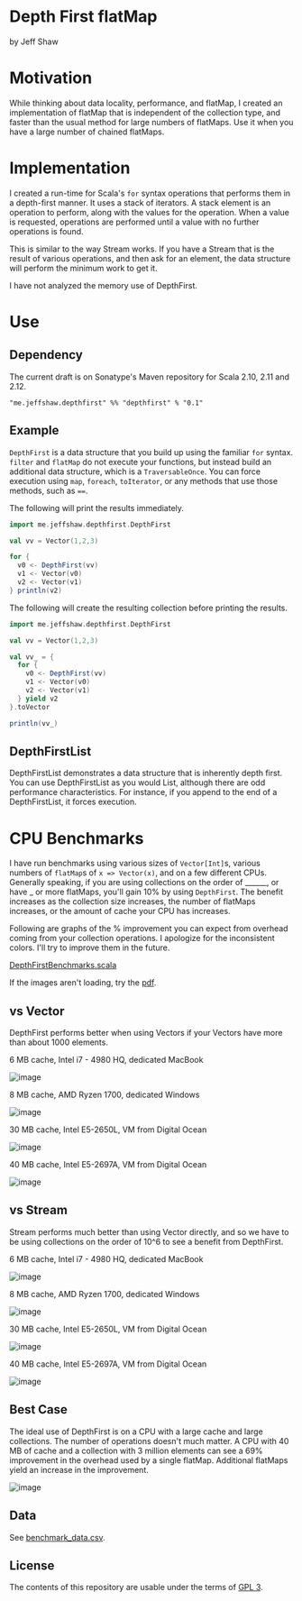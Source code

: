 # Depth First flatMap

by Jeff Shaw

# Motivation

While thinking about data locality, performance, and flatMap, I created an implementation of flatMap that is independent of the collection type, and faster than the usual method for large numbers of flatMaps. Use it when you have a large number of chained flatMaps.

# Implementation

I created a run-time for Scala's `for` syntax operations that performs them in a depth-first manner. It uses a stack of iterators. A stack element is an operation to perform, along with the values for the operation. When a value is requested, operations are performed until a value with no further operations is found.

This is similar to the way Stream works. If you have a Stream that is the result of various operations, and then ask for an element, the data structure will perform the minimum work to get it.

I have not analyzed the memory use of DepthFirst.

# Use

## Dependency

The current draft is on Sonatype's Maven repository for Scala 2.10, 2.11 and 2.12.

`"me.jeffshaw.depthfirst" %% "depthfirst" % "0.1"`

## Example

`DepthFirst` is a data structure that you build up using the familiar `for` syntax. `filter` and `flatMap` do not execute your functions, but instead build an additional data structure, which is a `TraversableOnce`. You can force execution using `map`, `foreach`, `toIterator`, or any methods that use those methods, such as `==`.

The following will print the results immediately.

```scala
import me.jeffshaw.depthfirst.DepthFirst

val vv = Vector(1,2,3)

for {
  v0 <- DepthFirst(vv)
  v1 <- Vector(v0)
  v2 <- Vector(v1)
} println(v2)
```

The following will create the resulting collection before printing the results.

```scala
import me.jeffshaw.depthfirst.DepthFirst

val vv = Vector(1,2,3)

val vv_ = {
  for {
    v0 <- DepthFirst(vv)
    v1 <- Vector(v0)
    v2 <- Vector(v1)
  } yield v2
}.toVector

println(vv_)
```

## DepthFirstList

DepthFirstList demonstrates a data structure that is inherently depth first. You can use DepthFirstList as you would List, although there are odd performance characteristics. For instance, if you append to the end of a DepthFirstList, it forces execution.

# CPU Benchmarks

I have run benchmarks using various sizes of `Vector[Int]`s, various numbers of `flatMap`s of `x => Vector(x)`, and on a few different CPUs. Generally speaking, if you are using collections on the order of ______, or have _ or more flatMaps, you'll gain 10% by using `DepthFirst`. The benefit increases as the collection size increases, the number of flatMaps increases, or the amount of cache your CPU has increases.

Following are graphs of the % improvement you can expect from overhead coming from your collection operations. I apologize for the inconsistent colors. I'll try to improve them in the future.

[DepthFirstBenchmarks.scala](benchmarks/src/main/scala/me/jeffshaw/depthfirst/benchmarks/DepthFirstBenchmarks.scala)

If the images aren't loading, try the [pdf](https://drive.google.com/file/d/1BF1Ps3XMxM_eMu9IesyH_q38TumHn-PN/view?usp=sharing).

## vs Vector

DepthFirst performs better when using Vectors if your Vectors have more than about 1000 elements.

6 MB cache, Intel i7 - 4980 HQ, dedicated MacBook

![image](https://www.jeffshaw.me/depthfirst/M0/6.png)

8 MB cache, AMD Ryzen 1700, dedicated Windows

![image](https://www.jeffshaw.me/depthfirst/M0/8.png)

30 MB cache, Intel E5-2650L, VM from Digital Ocean

![image](https://www.jeffshaw.me/depthfirst/M0/30.png)

40 MB cache, Intel E5-2697A, VM from Digital Ocean

![image](https://www.jeffshaw.me/depthfirst/M0/40.png)

## vs Stream

Stream performs much better than using Vector directly, and so we have to be using collections on the order of 10^6 to see a benefit from DepthFirst.

6 MB cache, Intel i7 - 4980 HQ, dedicated MacBook

![image](https://www.jeffshaw.me/depthfirst/M0/6stream.png)

8 MB cache, AMD Ryzen 1700, dedicated Windows

![image](https://www.jeffshaw.me/depthfirst/M0/8stream.png)

30 MB cache, Intel E5-2650L, VM from Digital Ocean

![image](https://www.jeffshaw.me/depthfirst/M0/30stream.png)

40 MB cache, Intel E5-2697A, VM from Digital Ocean

![image](https://www.jeffshaw.me/depthfirst/M0/40stream.png)

## Best Case

The ideal use of DepthFirst is on a CPU with a large cache and large collections. The number of operations doesn't much matter. A CPU with 40 MB of cache and a collection with 3 million elements can see a 69% improvement in the overhead used by a single flatMap. Additional flatMaps yield an increase in the improvement.

![image](https://www.jeffshaw.me/depthfirst/M0/40big.png)

## Data

See [benchmark_data.csv](benchmarks/benchmark_data.csv).

## License

The contents of this repository are usable under the terms of [GPL 3](https://www.gnu.org/licenses/gpl-3.0.en.html).
